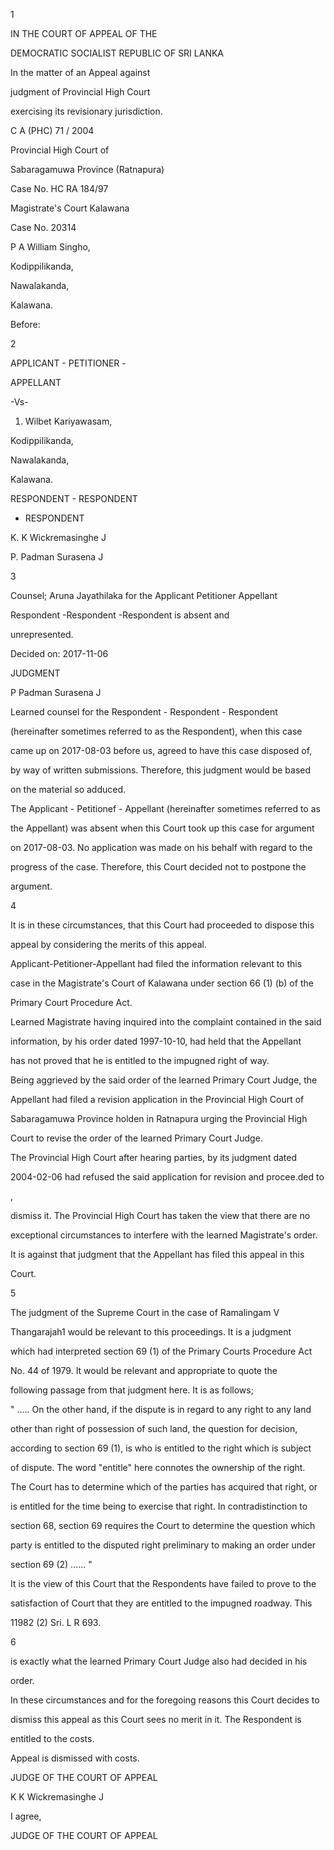 1

IN THE COURT OF APPEAL OF THE

DEMOCRATIC SOCIALIST REPUBLIC OF SRI LANKA

In the matter of an Appeal against

judgment of Provincial High Court

exercising its revisionary jurisdiction.

C A (PHC) 71 / 2004

Provincial High Court of

Sabaragamuwa Province (Ratnapura)

Case No. HC RA 184/97

Magistrate's Court Kalawana

Case No. 20314

P A William Singho,

Kodippilikanda,

Nawalakanda,

Kalawana.

Before:

2

APPLICANT - PETITIONER -

APPELLANT

-Vs-

1. Wilbet Kariyawasam,

Kodippilikanda,

Nawalakanda,

Kalawana.

RESPONDENT - RESPONDENT

- RESPONDENT

K. K Wickremasinghe J

P. Padman Surasena J

3

Counsel; Aruna Jayathilaka for the Applicant Petitioner Appellant

Respondent -Respondent -Respondent is absent and

unrepresented.

Decided on: 2017-11-06

JUDGMENT

P Padman Surasena J

Learned counsel for the Respondent - Respondent - Respondent

(hereinafter sometimes referred to as the Respondent), when this case

came up on 2017-08-03 before us, agreed to have this case disposed of,

by way of written submissions. Therefore, this judgment would be based

on the material so adduced.

The Applicant - Petitionef - Appellant (hereinafter sometimes referred to as

the Appellant) was absent when this Court took up this case for argument

on 2017-08-03. No application was made on his behalf with regard to the

progress of the case. Therefore, this Court decided not to postpone the

argument.

4

It is in these circumstances, that this Court had proceeded to dispose this

appeal by considering the merits of this appeal.

Applicant-Petitioner-Appellant had filed the information relevant to this

case in the Magistrate's Court of Kalawana under section 66 (1) (b) of the

Primary Court Procedure Act.

Learned Magistrate having inquired into the complaint contained in the said

information, by his order dated 1997-10-10, had held that the Appellant

has not proved that he is entitled to the impugned right of way.

Being aggrieved by the said order of the learned Primary Court Judge, the

Appellant had filed a revision application in the Provincial High Court of

Sabaragamuwa Province holden in Ratnapura urging the Provincial High

Court to revise the order of the learned Primary Court Judge.

The Provincial High Court after hearing parties, by its judgment dated

2004-02-06 had refused the said application for revision and procee.ded to

,

dismiss it. The Provincial High Court has taken the view that there are no

exceptional circumstances to interfere with the learned Magistrate's order.

It is against that judgment that the Appellant has filed this appeal in this

Court.

5

The judgment of the Supreme Court in the case of Ramalingam V

Thangarajah1 would be relevant to this proceedings. It is a judgment

which had interpreted section 69 (1) of the Primary Courts Procedure Act

No. 44 of 1979. It would be relevant and appropriate to quote the

following passage from that judgment here. It is as follows;

" ..... On the other hand, if the dispute is in regard to any right to any land

other than right of possession of such land, the question for decision,

according to section 69 (1), is who is entitled to the right which is subject

of dispute. The word "entitle" here connotes the ownership of the right.

The Court has to determine which of the parties has acquired that right, or

is entitled for the time being to exercise that right. In contradistinction to

section 68, section 69 requires the Court to determine the question which

party is entitled to the disputed right preliminary to making an order under

section 69 (2) ...... "

It is the view of this Court that the Respondents have failed to prove to the

satisfaction of Court that they are entitled to the impugned roadway. This

11982 (2) Sri. L R 693.

6

is exactly what the learned Primary Court Judge also had decided in his

order.

In these circumstances and for the foregoing reasons this Court decides to

dismiss this appeal as this Court sees no merit in it. The Respondent is

entitled to the costs.

Appeal is dismissed with costs.

JUDGE OF THE COURT OF APPEAL

K K Wickremasinghe J

I agree,

JUDGE OF THE COURT OF APPEAL